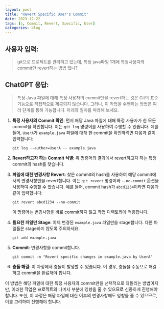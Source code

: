 ```yaml
---
layout: post
title: "Revert Specific User's Commit"
date: 2023-12-22
tags: [s, Commit, Revert, Specific, User]
categories: blog
---
```


## 사용자 입력:
> git으로 프로젝트를 관리하고 있는데, 특정 java파일 1개에   특정사용자의 commit만 revert하는 방법 없나?

## ChatGPT 응답:
> 특정 Java 파일에 대해 특정 사용자의 commit만을 revert하는 것은 Git의 표준 기능으로 직접적으로 제공되지 않습니다. 그러나, 이 작업을 수행하는 방법은 여러 단계를 통해 가능합니다. 아래의 절차를 따라해 보세요.

1. **특정 사용자의 Commit 확인**: 먼저 해당 Java 파일에 대해 특정 사용자가 한 모든 commit을 확인합니다. 이는 `git log` 명령어를 사용하여 수행할 수 있습니다. 예를 들어, `UserA`가 `example.java` 파일에 대해 한 commit을 확인하려면 다음과 같이 입력합니다:
   ```
   git log --author=UserA -- example.java
   ```

2. **Revert하고자 하는 Commit 식별**: 위 명령어의 결과에서 revert하고자 하는 특정 commit의 hash를 찾습니다.

3. **파일에 대한 변경사항 Revert**: 찾은 commit의 hash를 사용하여 해당 commit에서의 변경사항만을 revert합니다. 이는 `git revert` 명령어와 `--no-commit` 옵션을 사용하여 수행할 수 있습니다. 예를 들어, commit hash가 `abcd1234`이라면 다음과 같이 입력합니다:
   ```
   git revert abcd1234 --no-commit
   ```

   이 명령어는 변경사항을 바로 commit하지 않고 작업 디렉토리에 적용합니다.

4. **필요한 파일만 Stage**: 이제 변경된 `example.java` 파일만을 stage합니다. 다른 파일들은 stage하지 않도록 주의하세요. 
   ```
   git add example.java
   ```

5. **Commit**: 변경사항을 commit합니다.
   ```
   git commit -m "Revert specific changes in example.java by UserA"
   ```

6. **충돌 해결**: 이 과정에서 충돌이 발생할 수 있습니다. 이 경우, 충돌을 수동으로 해결하고 commit을 완료해야 합니다.

이 방법은 해당 파일에 대한 특정 사용자의 commit만을 선택적으로 되돌리는 방법이지만, 이러한 작업은 프로젝트의 나머지 부분에 영향을 줄 수 있으므로 신중하게 진행해야 합니다. 또한, 이 과정은 해당 파일에 대한 이후의 변경사항에도 영향을 줄 수 있으므로, 이를 고려하여 진행해야 합니다.

